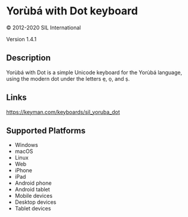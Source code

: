 Yorùbá with Dot keyboard
==============

© 2012-2020 SIL International

Version 1.4.1

Description
-----------

Yorùbá with Dot is a simple Unicode keyboard for the Yorùbá language, using the modern dot under the letters ẹ, ọ, and ṣ.

Links
-----
https://keyman.com/keyboards/sil_yoruba_dot

Supported Platforms
-------------------
 * Windows
 * macOS
 * Linux
 * Web
 * iPhone
 * iPad
 * Android phone
 * Android tablet
 * Mobile devices
 * Desktop devices
 * Tablet devices
